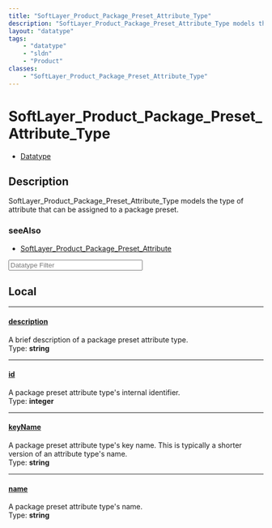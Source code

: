 ```yaml
---
title: "SoftLayer_Product_Package_Preset_Attribute_Type"
description: "SoftLayer_Product_Package_Preset_Attribute_Type models the type of attribute that can be assigned to a package preset."
layout: "datatype"
tags:
    - "datatype"
    - "sldn"
    - "Product"
classes:
    - "SoftLayer_Product_Package_Preset_Attribute_Type"
---
```


# SoftLayer_Product_Package_Preset_Attribute_Type
<div id='service-datatype'>
    <ul id='sldn-reference-tabs'>
        <li id='datatype'> <a href='/reference/datatypes/SoftLayer_Product_Package_Preset_Attribute_Type' >Datatype</a></li>
    </ul>
</div>

## Description 
SoftLayer_Product_Package_Preset_Attribute_Type models the type of attribute that can be assigned to a package preset. 



### seeAlso

* [SoftLayer_Product_Package_Preset_Attribute](/reference/datatypes/SoftLayer_Product_Package_Preset_Attribute )




<!-- Filer BEGIN -->
<div class="view-filters">
        <div class="clearfix">
            <div class="search-input-box">
                <input placeholder="Datatype Filter" onkeyup="titleSearch(inputId='prop-input', divId='properties', elementClass='prop-row')" 
                    type="text" id="prop-input" value="" size="30" maxlength="128" class="form-text">
            </div>
        </div>
</div>
<!-- Filer END -->

<div id="properties" class="content">
<div id="localProperties" class="prop-content" >

## Local
<div class="prop-row">

-----
[description]: #description
#### [description]
A brief description of a package preset attribute type.   
<span class="type-label">Type: </span>**string**


</div>
<div class="prop-row">

-----
[id]: #id
#### [id]
A package preset attribute type's internal identifier.   
<span class="type-label">Type: </span>**integer**


</div>
<div class="prop-row">

-----
[keyName]: #keyname
#### [keyName]
A package preset attribute type's key name. This is typically a shorter version of an attribute type's name.   
<span class="type-label">Type: </span>**string**


</div>
<div class="prop-row">

-----
[name]: #name
#### [name]
A package preset attribute type's name.   
<span class="type-label">Type: </span>**string**


</div>
</div>
<!-- LOCAL PROPERTY END -->

</div>


